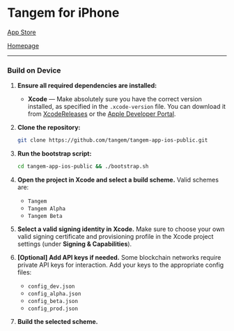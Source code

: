 # Tangem for iPhone

[App Store](https://itunes.apple.com/app/tangem-lite/id1354868448)

[Homepage](https://tangem.com )

---

### Build on Device

1. **Ensure all required dependencies are installed:**

   * **Xcode** — Make absolutely sure you have the correct version installed, as specified in the `.xcode-version` file. You can download it from [XcodeReleases](https://xcodereleases.com/) or the [Apple Developer Portal](https://developer.apple.com/download/all/).

2. **Clone the repository:**

   ```bash
   git clone https://github.com/tangem/tangem-app-ios-public.git
   ```

3. **Run the bootstrap script:**

   ```bash
   cd tangem-app-ios-public && ./bootstrap.sh
   ```

4. **Open the project in Xcode and select a build scheme.** Valid schemes are:

   * `Tangem`
   * `Tangem Alpha`
   * `Tangem Beta`

5. **Select a valid signing identity in Xcode.**
Make sure to choose your own valid signing certificate and provisioning profile in the Xcode project settings (under **Signing & Capabilities**).

6. **\[Optional] Add API keys if needed.**
   Some blockchain networks require private API keys for interaction. Add your keys to the appropriate config files:

   * `config_dev.json`
   * `config_alpha.json`
   * `config_beta.json`
   * `config_prod.json`

7. **Build the selected scheme.**


